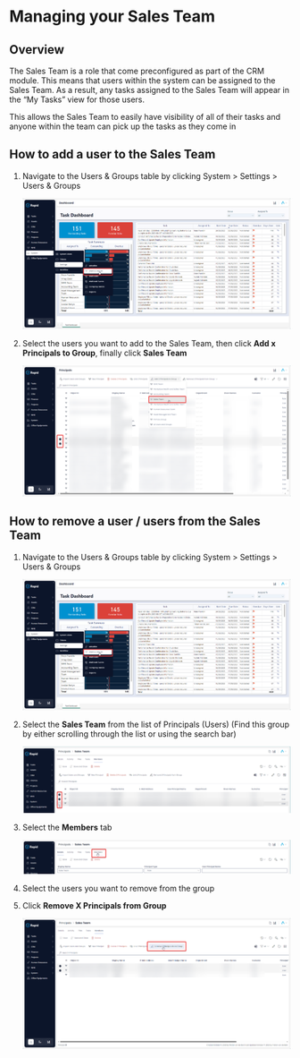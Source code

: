 # Managing your Sales Team

## Overview

The Sales Team is a role that come preconfigured as part of the CRM module. This means that users within the system can be assigned to the Sales Team. As a result, any tasks assigned to the Sales Team will appear in the “My Tasks” view for those users.

This allows the Sales Team to easily have visibility of all of their tasks and anyone within the team can pick up the tasks as they come in

## How to add a user to the Sales Team

1. Navigate to the Users &amp; Groups table by clicking System &gt; Settings &gt; Users &amp; Groups  

    ![Navigate to users and groups](<Navigate to Users and Groups.png>)

2. Select the users you want to add to the Sales Team, then click **Add x Principals to Group**, finally click **Sales Team** 

    ![Select users and add to group](<Select Sales Team from dropdown.png>)

## How to remove a user / users from the Sales Team

1. Navigate to the Users &amp; Groups table by clicking System &gt; Settings &gt; Users &amp; Groups  

    ![Navigate to users and groups](<Navigate to Users and Groups.png>)

2. Select the **Sales Team** from the list of Principals (Users) (Find this group by either scrolling through the list or using the search bar)  

    ![Select Sales Team](<Select Sales Team.png>)

3. Select the **Members** tab  

    ![Select the Members tab](<Select Members tab.png>)

4. Select the users you want to remove from the group

5. Click **Remove X Principals from Group** 

    ![Remove users from group](<Remove principals from group.png>)